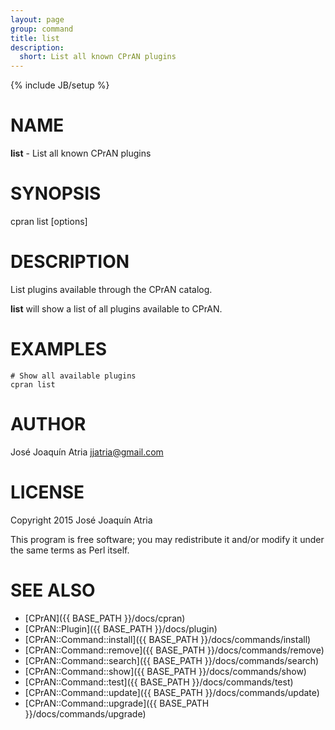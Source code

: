 ```yaml
---
layout: page
group: command
title: list
description:
  short: List all known CPrAN plugins
---
```

{% include JB/setup %}

# NAME

**list** - List all known CPrAN plugins

# SYNOPSIS

cpran list \[options\]

# DESCRIPTION

List plugins available through the CPrAN catalog.

**list** will show a list of all plugins available to CPrAN.

# EXAMPLES

    # Show all available plugins
    cpran list

# AUTHOR

José Joaquín Atria <jjatria@gmail.com>

# LICENSE

Copyright 2015 José Joaquín Atria

This program is free software; you may redistribute it and/or modify it under
the same terms as Perl itself.

# SEE ALSO

* [CPrAN]({{ BASE_PATH }}/docs/cpran)
* [CPrAN::Plugin]({{ BASE_PATH }}/docs/plugin)
* [CPrAN::Command::install]({{ BASE_PATH }}/docs/commands/install)
* [CPrAN::Command::remove]({{ BASE_PATH }}/docs/commands/remove)
* [CPrAN::Command::search]({{ BASE_PATH }}/docs/commands/search)
* [CPrAN::Command::show]({{ BASE_PATH }}/docs/commands/show)
* [CPrAN::Command::test]({{ BASE_PATH }}/docs/commands/test)
* [CPrAN::Command::update]({{ BASE_PATH }}/docs/commands/update)
* [CPrAN::Command::upgrade]({{ BASE_PATH }}/docs/commands/upgrade)
